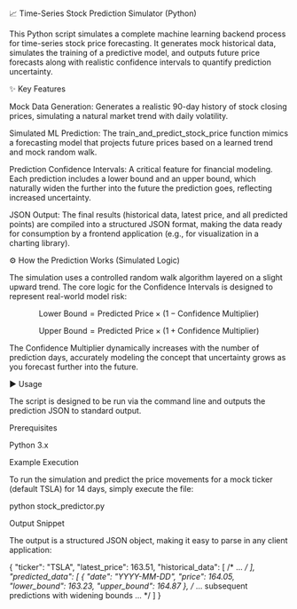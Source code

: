 📈 Time-Series Stock Prediction Simulator (Python)

This Python script simulates a complete machine learning backend process for time-series stock price forecasting. It generates mock historical data, simulates the training of a predictive model, and outputs future price forecasts along with realistic confidence intervals to quantify prediction uncertainty.

✨ Key Features

Mock Data Generation: Generates a realistic 90-day history of stock closing prices, simulating a natural market trend with daily volatility.

Simulated ML Prediction: The train_and_predict_stock_price function mimics a forecasting model that projects future prices based on a learned trend and mock random walk.

Prediction Confidence Intervals: A critical feature for financial modeling. Each prediction includes a lower bound and an upper bound, which naturally widen the further into the future the prediction goes, reflecting increased uncertainty.

JSON Output: The final results (historical data, latest price, and all predicted points) are compiled into a structured JSON format, making the data ready for consumption by a frontend application (e.g., for visualization in a charting library).

⚙️ How the Prediction Works (Simulated Logic)

The simulation uses a controlled random walk algorithm layered on a slight upward trend. The core logic for the Confidence Intervals is designed to represent real-world model risk:

$$\text{Lower Bound} = \text{Predicted Price} \times (1 - \text{Confidence Multiplier})$$

$$\text{Upper Bound} = \text{Predicted Price} \times (1 + \text{Confidence Multiplier})$$

The Confidence Multiplier dynamically increases with the number of prediction days, accurately modeling the concept that uncertainty grows as you forecast further into the future.

▶️ Usage

The script is designed to be run via the command line and outputs the prediction JSON to standard output.

Prerequisites

Python 3.x

Example Execution

To run the simulation and predict the price movements for a mock ticker (default TSLA) for 14 days, simply execute the file:

python stock_predictor.py


Output Snippet

The output is a structured JSON object, making it easy to parse in any client application:

{
    "ticker": "TSLA",
    "latest_price": 163.51,
    "historical_data": [
        /* ... */
    ],
    "predicted_data": [
        {
            "date": "YYYY-MM-DD",
            "price": 164.05,
            "lower_bound": 163.23,
            "upper_bound": 164.87
        },
        /* ... subsequent predictions with widening bounds ... */
    ]
}

